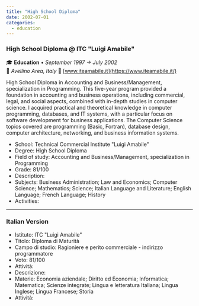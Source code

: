```yaml
---
title: "High School Diploma"
date: 2002-07-01
categories:
  - education
---
```

### **High School Diploma** @ **ITC "Luigi Amabile"**
🎓 **Education** • _September 1997 → July 2002_  
📍 _Avellino Area, Italy_
🔗 [www.iteamabile.it](https://www.iteamabile.it/)

High School Diploma in Accounting and Business/Management, specialization in Programming.
This five-year program provided a foundation in accounting and business operations, including commercial, legal, and social aspects, combined with in-depth studies in computer science.
I acquired practical and theoretical knowledge in computer programming, databases, and IT systems, with a particular focus on software development for business applications.
The Computer Science topics covered are programming (Basic, Fortran), database design, computer architecture, networking, and business information systems.

- School: Technical Commercial Institute "Luigi Amabile"
- Degree: High School Diploma
- Field of study: Accounting and Business/Management, specialization in Programming
- Grade: 81/100
- Description:
- Subjects: Business Administration; Law and Economics; Computer Science; Mathematics; Science; Italian Language and Literature; English Language; French Language; History
- Activities: 

---

### Italian Version

- Istituto: ITC "Luigi Amabile"
- Titolo: Diploma di Maturità
- Campo di studio: Ragioniere e perito commerciale - indirizzo programmatore
- Voto: 81/100
- Attività: 
- Descrizione:
- Materie: Economia aziendale; Diritto ed Economia; Informatica; Matematica; Scienze integrate; Lingua e letteratura Italiana; Lingua Inglese; Lingua Francese; Storia
- Attività: 
